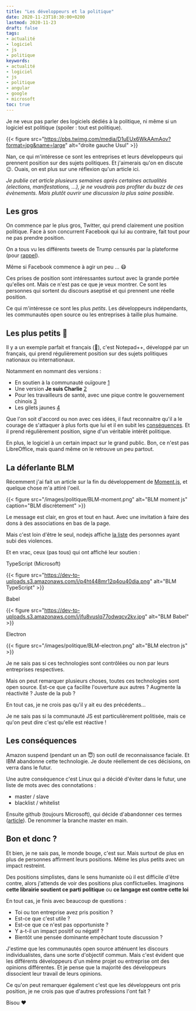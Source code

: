 ```yaml
---
title: "Les développeurs et la politique"
date: 2020-11-23T18:30:00+0200
lastmod: 2020-11-23
draft: false
tags: 
- actualité
- logiciel
- js
- politique
keywords: 
- actualité
- logiciel
- js
- politique
- angular
- google
- microsoft
toc: true
---
```


Je ne veux pas parler des logiciels dédiés à la politique, ni même si un logiciel est politique (spoiler : tout est politique).

{{< figure src="https://pbs.twimg.com/media/D1uEUx6WkAAmAov?format=jpg&name=large" alt="droite gauche Usul" >}}

Nan, ce qui m'intéresse ce sont les entreprises et leurs développeurs qui prennent position sur des sujets politiques.
Et j'aimerais qu'on en discute :wink:. Ouais, on est plus sur une réflexion qu'un article ici.

*Je publie cet article plusieurs semaines après certaines actualités (elections, manifestations, ...), je ne voudrais pas profiter du buzz de ces évènements.
Mais plutôt ouvrir une discussion la plus saine possible.*

## Les gros

On commence par le plus gros, Twitter, qui prend clairement une position politique.
Face à son concurrent Facebook qui lui au contraire, fait tout pour ne pas prendre position.

On a tous vu les différents tweets de Trump censurés par la plateforme (pour [rappel](https://www.lemonde.fr/pixels/article/2018/08/28/donald-trump-accuse-twitter-et-google-actualites-de-censure_5347112_4408996.html)).

Même si Facebook commence à agir un peu ... :mask:

Ces prises de position sont intéressantes surtout avec la grande portée qu'elles ont.
Mais ce n'est pas ce que je veux montrer. Ce sont les personnes qui sortent du discours aseptisé et qui prennent une réelle position.

Ce qui m'intéresse ce sont les plus *petits*. Les développeurs indépendants, les communautés open source ou les entreprises à taille plus humaine.

## Les plus petits :muscle:

Il y a un exemple parfait et français (:rooster:), c'est Notepad++, développé par un français, qui prend régulièrement position sur des sujets politiques nationaux ou internationaux.

Notamment en nommant des versions :

- En soutien à la communauté ouïgoure [1](https://notepad-plus-plus.org/news/v782-free-uyghur-edition/)
- Une version **Je suis Charlie** [2](https://notepad-plus-plus.org/downloads/v6.7.4/)
- Pour les travailleurs de santé, avec une pique contre le gouvernement chinois [3](https://notepad-plus-plus.org/news/v786-thank-you-healthcare-workers/)
- Les gilets jaunes [4](https://github.com/notepad-plus-plus/notepad-plus-plus/releases/tag/v7.6.2)

Que l'on soit d'accord ou non avec ces idées, il faut reconnaitre qu'il a le courage de s'attaquer à plus forts que lui et il en subit les [conséquences](https://www.numerama.com/politique/565643-pourquoi-notepad-est-conspue-par-des-militants-chinois-depuis-sa-derniere-mise-a-jour.html).
Et il prend régulièrement position, signe d'un véritable intérêt politique.

En plus, le logiciel à un certain impact sur le grand public. Bon, ce n'est pas LibreOffice, mais quand même on le retrouve un peu partout.

## La déferlante BLM

Récemment j'ai fait un article sur la fin du développement de [Moment.js](https://momentjs.com/), et quelque chose m'a attiré l'oeil.

{{< figure src="/images/politique/BLM-moment.png" alt="BLM moment js" caption="BLM discrètement" >}}

Le message est clair, en gros et tout en haut. Avec une invitation à faire des dons à des associations en bas de la page.

Mais c'est loin d'être le seul, nodejs affiche [la liste](https://nodejs.org/en/black-lives-matter/) des personnes ayant subi des violences.

Et en vrac, ceux (pas tous) qui ont affiché leur soutien :

TypeScript (Microsoft)

{{< figure src="https://dev-to-uploads.s3.amazonaws.com/i/p4ht448mr12q4ou40dia.png" alt="BLM TypeScript" >}}

Babel

{{< figure src="https://dev-to-uploads.s3.amazonaws.com/i/jfu8vuslq77odwqcv2kv.jpg" alt="BLM Babel" >}}

Electron

{{< figure src="/images/politique/BLM-electron.png" alt="BLM electron js" >}}

Je ne sais pas si ces technologies sont contrôlées ou non par leurs entreprises respectives.

Mais on peut remarquer plusieurs choses, toutes ces technologies sont open source.
Est-ce que ça facilite l'ouverture aux autres ? Augmente la réactivité ? Juste de la pub ?

En tout cas, je ne crois pas qu'il y ait eu des précédents...

Je ne sais pas si la communauté JS est particulièrement politisée, mais ce qu'on peut dire c'est qu'elle est réactive !

## Les conséquences

Amazon suspend (pendant un an :innocent:) son outil de reconnaissance faciale. Et IBM abandonne cette technologie.
Je doute réellement de ces décisions, on verra dans le futur.

Une autre conséquence c'est Linux qui a décidé d'éviter dans le futur, une liste de mots avec des connotations :
- master / slave
- blacklist / whitelist

Ensuite github (toujours Microsoft), qui décide d'abandonner ces termes ([article](https://www.tomsguide.fr/github-abandonne-les-termes-%E2%80%89master%E2%80%89-et-%E2%80%89slave%E2%80%89-en-soutien-au-mouvement-black-lives-matter/)).
De renommer la branche master en main.

## Bon et donc ?

Et bien, je ne sais pas, le monde bouge, c'est sur. Mais surtout de plus en plus de personnes affirment leurs positions.
Même les plus petits avec un impact restreint. 

Des positions simplistes, dans le sens humaniste où il est difficile d'être contre, alors j'attends de voir des positions plus conflictuelles.
Imaginons **cette librairie soutient ce parti politique** ou **ce langage est contre cette loi**

En tout cas, je finis avec beaucoup de questions :

- Toi ou ton entreprise avez pris position ?
- Est-ce que c'est utile ?
- Est-ce que ce n'est pas opportuniste ?
- Y a-t-il un impact positif ou négatif ?
- Bientôt une pensée dominante empêchant toute discussion ?

J'estime que les communautés open source atténuent les discours individualistes, dans une sorte d'objectif commun.
Mais c'est évident que les différents développeurs d'un même projet ou entreprise ont des opinions différentes.
Et je pense que la majorité des développeurs dissocient leur travail de leurs opinions.

Ce qu'on peut remarquer également c'est que les développeurs ont pris position, je ne crois pas que d'autres professions l'ont fait ?

Bisou :heart:

